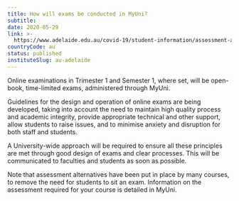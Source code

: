 ```yaml
---
title: How will exams be conducted in MyUni?
subtitle: 
date: 2020-05-29
link: >-
  https://www.adelaide.edu.au/covid-19/student-information/assessment-and-grades
countryCode: au
status: published
instituteSlug: au-adelaide
---
```

Online examinations in Trimester 1 and Semester 1, where set, will be open-book, time-limited exams, administered through MyUni.

Guidelines for the design and operation of online exams are being developed, taking into account the need to maintain high quality process and academic integrity, provide appropriate technical and other support, allow students to raise issues, and to minimise anxiety and disruption for both staff and students.

A University-wide approach will be required to ensure all these principles are met through good design of exams and clear processes. This will be communicated to faculties and students as soon as possible.

Note that assessment alternatives have been put in place by many courses, to remove the need for students to sit an exam. Information on the assessment required for your course is detailed in MyUni.

